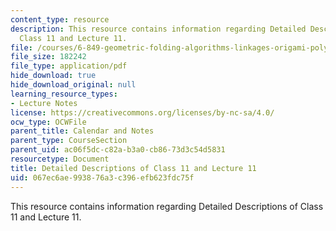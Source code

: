 ```yaml
---
content_type: resource
description: This resource contains information regarding Detailed Descriptions of
  Class 11 and Lecture 11.
file: /courses/6-849-geometric-folding-algorithms-linkages-origami-polyhedra-fall-2012/067ec6ae993876a3c396efb623fdc75f_MIT6_849F12_desc11.pdf
file_size: 182242
file_type: application/pdf
hide_download: true
hide_download_original: null
learning_resource_types:
- Lecture Notes
license: https://creativecommons.org/licenses/by-nc-sa/4.0/
ocw_type: OCWFile
parent_title: Calendar and Notes
parent_type: CourseSection
parent_uid: ac06f5dc-c82a-b3a0-cb86-73d3c54d5831
resourcetype: Document
title: Detailed Descriptions of Class 11 and Lecture 11
uid: 067ec6ae-9938-76a3-c396-efb623fdc75f
---
```

This resource contains information regarding Detailed Descriptions of Class 11 and Lecture 11.